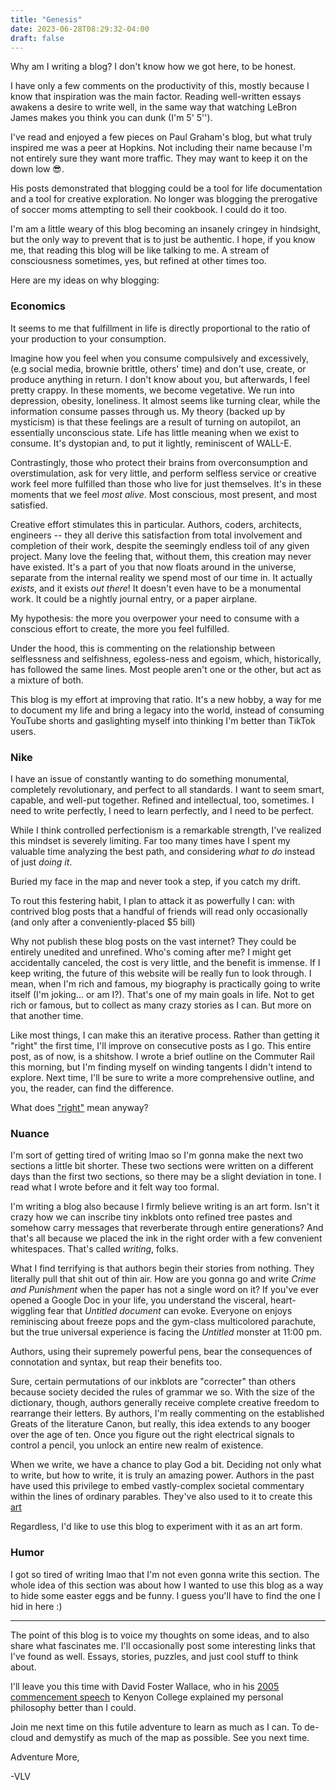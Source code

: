 ```yaml
---
title: "Genesis"
date: 2023-06-28T08:29:32-04:00
draft: false
---
```


Why am I writing a blog? I don't know how we got here, to be honest.

I have only a few comments on the productivity of this, mostly because I know that inspiration was the main factor. Reading well-written essays awakens a desire to write well, in the same way that watching LeBron James makes you think you can dunk (I'm 5' 5'').

I've read and enjoyed a few pieces on Paul Graham's blog, but what truly inspired me was a peer at Hopkins. Not including their name because I'm not entirely sure they want more traffic. They may want to keep it on the down low 😎.

His posts demonstrated that blogging could be a tool for life documentation and a tool for creative exploration. No longer was blogging the prerogative of soccer moms attempting to sell their cookbook. I could do it too.

I'm am a little weary of this blog becoming an insanely cringey in hindsight, but the only way to prevent that is to just be authentic. I hope, if you know me, that reading this blog will be like talking to me. A stream of consciousness sometimes, yes, but refined at other times too. 

Here are my ideas on why blogging: 

### Economics

It seems to me that fulfillment in life is directly proportional to the ratio of your production to your consumption. 

Imagine how you feel when you consume compulsively and excessively, (e.g social media, brownie brittle, others' time) and don't use, create, or produce anything in return. I don't know about you, but afterwards, I feel pretty crappy. In these moments, we become vegetative. We run into depression, obesity, loneliness. It almost seems like turning clear, while the information consume passes through us. My theory (backed up by mysticism) is that these feelings are a result of turning on autopilot, an essentially unconscious state. Life has little meaning when we exist to consume. It's dystopian and, to put it lightly, reminiscent of WALL-E.

Contrastingly, those who protect their brains from overconsumption and overstimulation, ask for very little, and perform selfless service or creative work feel more fulfilled than those who live for just themselves. It's in these moments that we feel *most alive*. Most conscious, most present, and most satisfied. 

Creative effort stimulates this in particular. Authors, coders, architects, engineers -- they all derive this satisfaction from total involvement and completion of their work, despite the seemingly endless toil of any given project. Many love the feeling that, without them, this creation may never have existed. It's a part of you that now floats around in the universe, separate from the internal reality we spend most of our time in. It actually *exists*, and it exists *out there*! It doesn't even have to be a monumental work. It could be a nightly journal entry, or a paper airplane. 

My hypothesis: the more you overpower your need to consume with a conscious effort to create, the more you feel fulfilled.

Under the hood, this is commenting on the relationship between selflessness and selfishness, egoless-ness and egoism, which, historically, has followed the same lines. Most people aren't one or the other, but act as a mixture of both. 

This blog is my effort at improving that ratio. It's a new hobby, a way for me to document my life and bring a legacy into the world, instead of consuming YouTube shorts and gaslighting myself into thinking I'm better than TikTok users.

### Nike


I have an issue of constantly wanting to do something monumental, completely revolutionary, and perfect to all standards. I want to seem smart, capable, and well-put together. Refined and intellectual, too, sometimes. I need to write perfectly, I need to learn perfectly, and I need to be perfect.

While I think controlled perfectionism is a remarkable strength, I've realized this mindset is severely limiting. Far too many times have I spent my valuable time analyzing the best path, and considering *what to do* instead of just *doing it*. 

Buried my face in the map and never took a step, if you catch my drift. 

To rout this festering habit, I plan to attack it as powerfully I can: with contrived blog posts that a handful of friends will read only occasionally (and only after a conveniently-placed $5 bill)

Why not publish these blog posts on the vast internet? They could be entirely unedited and unrefined. Who's coming after me? I might get accidentally canceled, the cost is very little, and the benefit is immense. If I keep writing, the future of this website will be really fun to look through. I mean, when I'm rich and famous, my biography is practically going to write itself (I'm joking... or am I?). That's one of my main goals in life. Not to get rich or famous, but to collect as many crazy stories as I can. But more on that another time.

Like most things, I can make this an iterative process. Rather than getting it "right" the first time, I'll improve on consecutive posts as I go. This entire post, as of now, is a shitshow. I wrote a brief outline on the Commuter Rail this morning, but I'm finding myself on winding tangents I didn't intend to explore. Next time, I'll be sure to write a more comprehensive outline, and you, the reader, can find the difference. 

What does ["right"](https://en.wikipedia.org/wiki/Left_and_right) mean anyway?

### Nuance


I'm sort of getting tired of writing lmao so I'm gonna make the next two sections a little bit shorter. These two sections were written on a different days than the first two sections, so there may be a slight deviation in tone. I read what I wrote before and it felt way too formal. 

I'm writing a blog also because I firmly believe writing is an art form. Isn't it crazy how we can inscribe tiny inkblots onto refined tree pastes and somehow carry messages that reverberate through entire generations? And that's all because we placed the ink in the right order with a few convenient whitespaces. That's called *writing*, folks.

What I find terrifying is that authors begin their stories from nothing. They literally pull that shit out of thin air. How are you gonna go and write *Crime and Punishment* when the paper has not a single word on it? If you've ever opened a Google Doc in your life, you understand the visceral, heart-wiggling fear that *Untitled document* can evoke. Everyone on enjoys reminiscing about freeze pops and the gym-class multicolored parachute, but the true universal experience is facing the *Untitled* monster at 11:00 pm. 

Authors, using their supremely powerful pens, bear the consequences of connotation and syntax, but reap their benefits too. 

Sure, certain permutations of our inkblots are "correcter" than others because society decided the rules of grammar we so. With the size of the dictionary, though, authors generally receive complete creative freedom to rearrange their letters. By authors, I'm really commenting on the established Greats of the literature Canon, but really, this idea extends to any booger over the age of ten. Once you figure out the right electrical signals to control a pencil, you unlock an entire new realm of existence.

When we write, we have a chance to play God a bit. Deciding not only what to write, but how to write, it is truly an amazing power. Authors in the past have used this privilege to embed vastly-complex societal commentary within the lines of ordinary parables. They've also used to it to create this [art](https://www.instagram.com/p/B84iWhllJSB/)

Regardless, I'd like to use this blog to experiment with it as an art form.

### Humor


I got so tired of writing lmao that I'm not even gonna write this section. The whole idea of this section was about how I wanted to use this blog as a way to hide some easter eggs and be funny. I guess you'll have to find the one I hid in here :) 

---
The point of this blog is to voice my thoughts on some ideas, and to also share what fascinates me. I'll occasionally post some interesting links that I've found as well. Essays, stories, puzzles, and just cool stuff to think about. 

I'll leave you this time with David Foster Wallace, who in his [2005 commencement speech](https://fs.blog/david-foster-wallace-this-is-water/?utm_campaign=mb&utm_medium=newsletter) to Kenyon College explained my personal philosophy better than I could.

Join me next time on this futile adventure to learn as much as I can. To de-cloud and demystify as much of the map as possible. See you next time.

Adventure More,

-VLV
